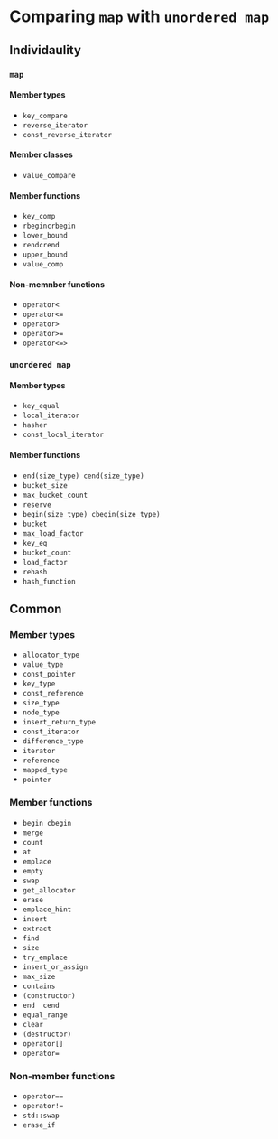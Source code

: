 # Comparing `map` with `unordered map`

## Individaulity

### `map`

#### Member types

- `key_compare`
- `reverse_iterator`
- `const_reverse_iterator`

#### Member classes

- `value_compare`

#### Member functions

- `key_comp`
- `rbegincrbegin`
- `lower_bound`
- `rendcrend`
- `upper_bound`
- `value_comp`

#### Non-memnber functions

- `operator<`
- `operator<=`
- `operator>`
- `operator>=`
- `operator<=>`

### `unordered map`

#### Member types

- `key_equal`
- `local_iterator`
- `hasher`
- `const_local_iterator`

#### Member functions

- `end(size_type) cend(size_type)`
- `bucket_size`
- `max_bucket_count`
- `reserve`
- `begin(size_type) cbegin(size_type)`
- `bucket`
- `max_load_factor`
- `key_eq`
- `bucket_count`
- `load_factor`
- `rehash`
- `hash_function`

## Common

### Member types

- `allocator_type`
- `value_type`
- `const_pointer`
- `key_type`
- `const_reference`
- `size_type`
- `node_type`
- `insert_return_type`
- `const_iterator`
- `difference_type`
- `iterator`
- `reference`
- `mapped_type`
- `pointer`

### Member functions

- `begin cbegin`
- `merge`
- `count`
- `at`
- `emplace`
- `empty`
- `swap`
- `get_allocator`
- `erase`
- `emplace_hint`
- `insert`
- `extract`
- `find`
- `size`
- `try_emplace`
- `insert_or_assign`
- `max_size`
- `contains`
- `(constructor)`
- `end  cend`
- `equal_range`
- `clear`
- `(destructor)`
- `operator[]`
- `operator=`

### Non-member functions

- `operator==`
- `operator!=`
- `std::swap`
- `erase_if`
